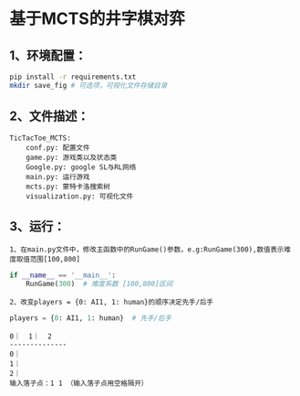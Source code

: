 # 基于MCTS的井字棋对弈

## 1、环境配置：
```Bash
pip install -r requirements.txt
mkdir save_fig # 可选项，可视化文件存储目录
```
## 2、文件描述：
    TicTacToe_MCTS:
        conf.py: 配置文件
        game.py: 游戏类以及状态类
        Google.py: google SL与RL网络
        main.py: 运行游戏
        mcts.py: 蒙特卡洛搜索树
        visualization.py: 可视化文件
## 3、运行：
    1、在main.py文件中，修改主函数中的RunGame()参数，e.g:RunGame(300),数值表示难度取值范围[100,800]
```Python
if __name__ == '__main__':
    RunGame(300)  # 难度系数 [100,800]区间
```
    2、改变players = {0: AI1, 1: human}的顺序决定先手/后手
```python
players = {0: AI1, 1: human}  # 先手/后手
```
    0｜  1｜  2
    --------------
    0｜
    1｜
    2｜
    输入落子点：1 1 （输入落子点用空格隔开）